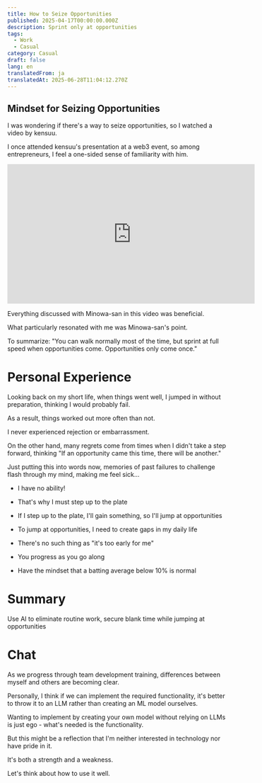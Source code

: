 ```yaml
---
title: How to Seize Opportunities
published: 2025-04-17T00:00:00.000Z
description: Sprint only at opportunities
tags:
  - Work
  - Casual
category: Casual
draft: false
lang: en
translatedFrom: ja
translatedAt: 2025-06-28T11:04:12.270Z
---
```


## Mindset for Seizing Opportunities

I was wondering if there's a way to seize opportunities, so I watched a video by kensuu.

I once attended kensuu's presentation at a web3 event, so among entrepreneurs, I feel a one-sided sense of familiarity with him.

<iframe width="560" height="315" src="https://www.youtube.com/embed/OMPosb_eI14" title="YouTube video player" frameborder="0" allow="accelerometer; autoplay; clipboard-write; encrypted-media; gyroscope; picture-in-picture" allowfullscreen></iframe>

Everything discussed with Minowa-san in this video was beneficial.

What particularly resonated with me was Minowa-san's point.

To summarize: "You can walk normally most of the time, but sprint at full speed when opportunities come. Opportunities only come once."

# Personal Experience

Looking back on my short life, when things went well, I jumped in without preparation, thinking I would probably fail.

As a result, things worked out more often than not.

I never experienced rejection or embarrassment.

On the other hand, many regrets come from times when I didn't take a step forward, thinking "If an opportunity came this time, there will be another."

Just putting this into words now, memories of past failures to challenge flash through my mind, making me feel sick...

- I have no ability!

- That's why I must step up to the plate

- If I step up to the plate, I'll gain something, so I'll jump at opportunities

- To jump at opportunities, I need to create gaps in my daily life

- There's no such thing as "it's too early for me"

- You progress as you go along

- Have the mindset that a batting average below 10% is normal


# Summary

Use AI to eliminate routine work, secure blank time while jumping at opportunities


# Chat

As we progress through team development training, differences between myself and others are becoming clear.

Personally, I think if we can implement the required functionality, it's better to throw it to an LLM rather than creating an ML model ourselves.

Wanting to implement by creating your own model without relying on LLMs is just ego - what's needed is the functionality.

But this might be a reflection that I'm neither interested in technology nor have pride in it.

It's both a strength and a weakness.

Let's think about how to use it well.
